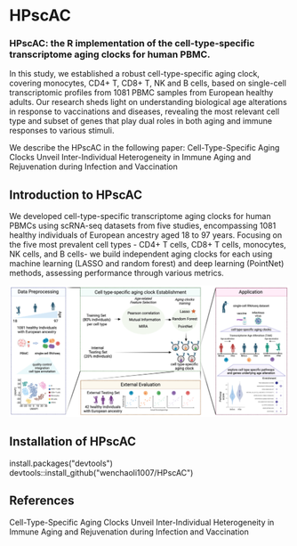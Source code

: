 # HPscAC
### HPscAC: the R implementation of the cell-type-specific transcriptome aging clocks for human PBMC. 

In this study, we established a robust cell-type-specific aging clock, covering monocytes, CD4+ T, CD8+ T, NK and B cells, based on single-cell transcriptomic 
profiles from 1081 PBMC samples from European healthy adults. Our research sheds light on understanding biological age alterations in response to vaccinations 
and diseases, revealing the most relevant cell type and subset of genes that play dual roles in both aging and immune responses to various stimuli.

We describe the HPscAC in the following paper: Cell-Type-Specific Aging Clocks Unveil Inter-Individual Heterogeneity in Immune Aging and Rejuvenation during Infection and Vaccination

## Introduction to HPscAC
We developed cell-type-specific transcriptome aging clocks for human PBMCs using scRNA-seq datasets from five studies, encompassing 1081 healthy individuals of 
European ancestry aged 18 to 97 years. Focusing on the five most prevalent cell types - CD4+ T cells, CD8+ T cells, monocytes, NK cells, and B cells- we build 
independent aging clocks for each using machine learning (LASSO and random forest) and deep learning (PointNet) methods, assessing performance through various 
metrics.

![Workflow of HPscAC](https://github.com/wenchaoli1007/HPscAC/blob/main/data/workflow.png)

## Installation of HPscAC
install.packages("devtools")
devtools::install_github("wenchaoli1007/HPscAC")

## References
Cell-Type-Specific Aging Clocks Unveil Inter-Individual Heterogeneity in Immune Aging and Rejuvenation during Infection and Vaccination


